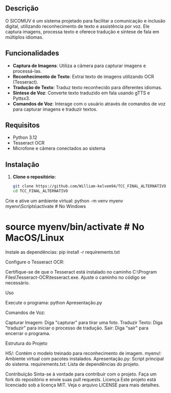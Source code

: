## Descrição

O SICOMUV é um sistema projetado para facilitar a comunicação e inclusão digital, utilizando reconhecimento de texto e assistência por voz. Ele captura imagens, processa texto e oferece tradução e síntese de fala em múltiplos idiomas.

## Funcionalidades

- **Captura de Imagens**: Utiliza a câmera para capturar imagens e processá-las.
- **Reconhecimento de Texto**: Extrai texto de imagens utilizando OCR (Tesseract).
- **Tradução de Texto**: Traduz texto reconhecido para diferentes idiomas.
- **Síntese de Voz**: Converte texto traduzido em fala usando gTTS e Pyttsx3.
- **Comandos de Voz**: Interage com o usuário através de comandos de voz para capturar imagens e traduzir textos.

## Requisitos

- Python 3.12
- Tesseract OCR
- Microfone e câmera conectados ao sistema

## Instalação

1. **Clone o repositório:**

   ```bash
   git clone https://github.com/William-kelvem94/TCC_FINAL_ALTERNATIVO.git
   cd TCC_FINAL_ALTERNATIVO


Crie e ative um ambiente virtual:
python -m venv myenv
myenv\Scripts\activate  # No Windows
# source myenv/bin/activate  # No MacOS/Linux


Instale as dependências:
pip install -r requirements.txt


Configure o Tesseract OCR:

Certifique-se de que o Tesseract está instalado no caminho C:\Program Files\Tesseract-OCR\tesseract.exe.
Ajuste o caminho no código se necessário.



Uso

Execute o programa:
python Apresentação.py


Comandos de Voz:

Capturar Imagem: Diga "capturar" para tirar uma foto.
Traduzir Texto: Diga "traduzir" para iniciar o processo de tradução.
Sair: Diga "sair" para encerrar o programa.



Estrutura do Projeto

H5/: Contém o modelo treinado para reconhecimento de imagem.
myenv/: Ambiente virtual com pacotes instalados.
Apresentação.py: Script principal do sistema.
requirements.txt: Lista de dependências do projeto.

Contribuição
Sinta-se à vontade para contribuir com o projeto. Faça um fork do repositório e envie suas pull requests.
Licença
Este projeto está licenciado sob a licença MIT. Veja o arquivo LICENSE para mais detalhes.


